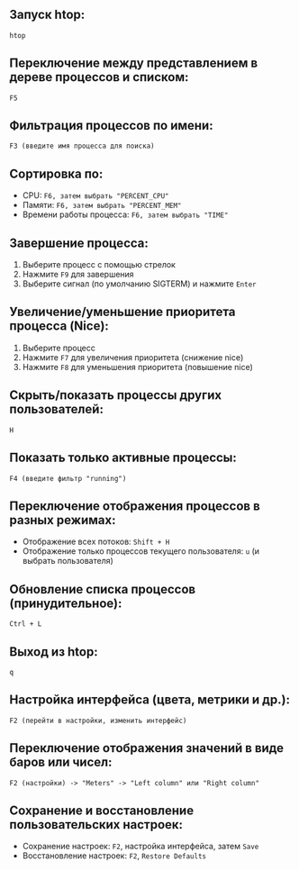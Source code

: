 ## Запуск htop:

```
htop
```

## Переключение между представлением в дереве процессов и списком:

```
F5
```

## Фильтрация процессов по имени:

```
F3 (введите имя процесса для поиска)
```

## Сортировка по:

- CPU: `F6, затем выбрать "PERCENT_CPU"`
- Памяти: `F6, затем выбрать "PERCENT_MEM"`
- Времени работы процесса: `F6, затем выбрать "TIME"`

## Завершение процесса:

1. Выберите процесс с помощью стрелок
2. Нажмите `F9` для завершения
3. Выберите сигнал (по умолчанию SIGTERM) и нажмите `Enter`

## Увеличение/уменьшение приоритета процесса (Nice):

1. Выберите процесс
2. Нажмите `F7` для увеличения приоритета (снижение nice)
3. Нажмите `F8` для уменьшения приоритета (повышение nice)

## Скрыть/показать процессы других пользователей:

```
H
```

## Показать только активные процессы:

```
F4 (введите фильтр "running")
```

## Переключение отображения процессов в разных режимах:

- Отображение всех потоков: `Shift + H`
- Отображение только процессов текущего пользователя: `u` (и выбрать пользователя)

## Обновление списка процессов (принудительное):

```
Ctrl + L
```

## Выход из htop:

```
q
```

## Настройка интерфейса (цвета, метрики и др.):

```
F2 (перейти в настройки, изменить интерфейс)
```

## Переключение отображения значений в виде баров или чисел:

```
F2 (настройки) -> "Meters" -> "Left column" или "Right column"
```

## Сохранение и восстановление пользовательских настроек:

- Сохранение настроек: `F2`, настройка интерфейса, затем `Save`
- Восстановление настроек: `F2`, `Restore Defaults`